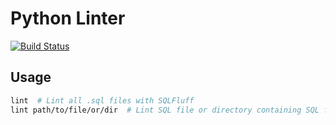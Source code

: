 # Python Linter

[![Build Status](https://ci.isaev.tech/api/badges/IsaevTech/sqlint/status.svg)](https://ci.isaev.tech/IsaevTech/pylint)

## Usage

```bash
lint  # Lint all .sql files with SQLFluff
lint path/to/file/or/dir  # Lint SQL file or directory containing SQL files
```

